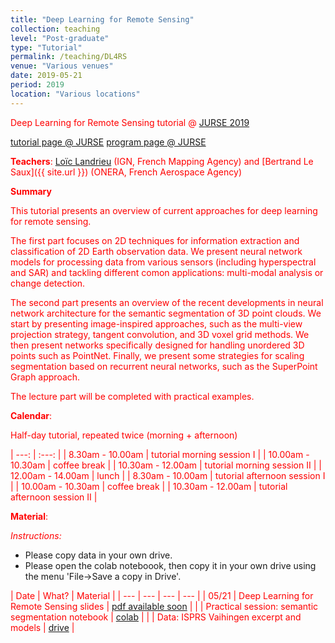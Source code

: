 ```yaml
---
title: "Deep Learning for Remote Sensing"
collection: teaching
level: "Post-graduate"
type: "Tutorial"
permalink: /teaching/DL4RS
venue: "Various venues"
date: 2019-05-21
period: 2019
location: "Various locations"
---
```


Deep Learning for Remote Sensing tutorial @ [JURSE 2019](http://jurse2019.org/)

[tutorial page @ JURSE](http://jurse2019.org/?page_id=57) [program page @ JURSE](http://jurse2019.org/?page_id=975)

**Teachers**: [Loïc Landrieu](https://loiclandrieu.com/) (IGN, French Mapping Agency) and [Bertrand Le Saux]({{ site.url }}) (ONERA, French Aerospace Agency)


**Summary**

This tutorial presents an overview of current approaches for deep learning for remote sensing.

The first part focuses on 2D techniques for information extraction and classification of 2D Earth observation data. We present neural network models for processing data from various sensors (including hyperspectral and SAR) and tackling different comon applications: multi-modal analysis or change detection.

The second part presents an overview of the recent developments in neural network architecture for the semantic segmentation of 3D point clouds. We start by presenting image-inspired approaches, such as the multi-view projection strategy, tangent convolution, and 3D voxel grid methods. We then present networks specifically designed for handling unordered 3D points such as PointNet. Finally, we present some strategies for scaling segmentation based on recurrent neural networks, such as the SuperPoint Graph approach.

The lecture part will be completed with practical examples.

**Calendar**:

<style>p{color:red;}</style>

Half-day tutorial, repeated twice (morning + afternoon)

| ---:         |     :---:      |
| 8.30am - 10.00am | tutorial morning session I |
| 10.00am - 10.30am | coffee break |
| 10.30am - 12.00am | tutorial morning session II |
| 12.00am - 14.00am | lunch |
| 8.30am - 10.00am | tutorial afternoon session I |
| 10.00am - 10.30am | coffee break |
| 10.30am - 12.00am | tutorial afternoon session II |


**Material**:

_Instructions:_

* Please copy data in your own drive.
* Please open the colab noteboook, then copy it in your own drive using the menu 'File->Save a copy in Drive'.

| Date | What? | Material |
| --- | --- | --- |  --- |
| 05/21 | Deep Learning for Remote Sensing slides  | [pdf available soon]() |
|       | Practical session: semantic segmentation notebook | [colab](https://colab.research.google.com/drive/1Om2H3T9Kt4CtBBMieN0JHdR5-ZqJ1Cbe) |
|       | Data: ISPRS Vaihingen excerpt and models | [drive](https://drive.google.com/open?id=10AgLjM52sbEsMSO44tC7yvh93IFKcfv_) |

